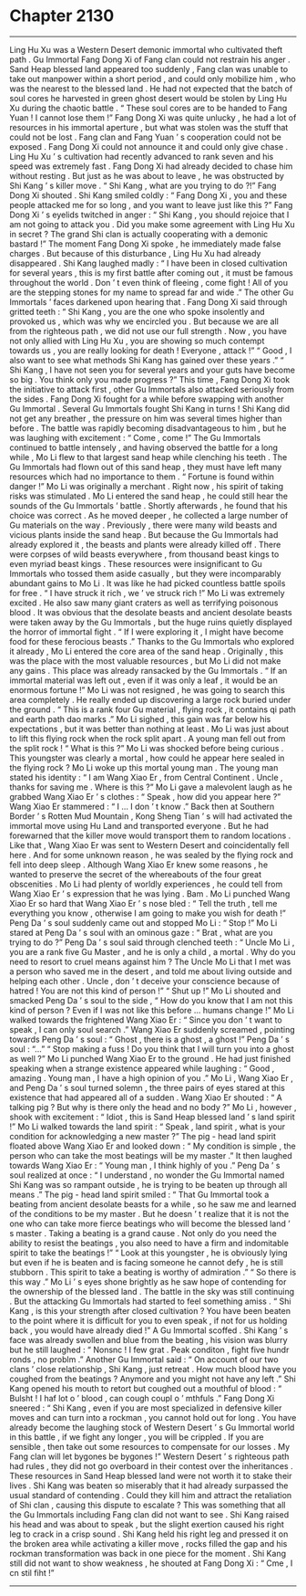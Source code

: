 
# Chapter 2130


---

Ling Hu Xu was a Western Desert demonic immortal who cultivated theft path .
Gu Immortal Fang Dong Xi of Fang clan could not restrain his anger . Sand Heap blessed land appeared too suddenly , Fang clan was unable to take out manpower within a short period , and could only mobilize him , who was the nearest to the blessed land .
He had not expected that the batch of soul cores he harvested in green ghost desert would be stolen by Ling Hu Xu during the chaotic battle .
“ These soul cores are to be handed to Fang Yuan ! I cannot lose them !” Fang Dong Xi was quite unlucky , he had a lot of resources in his immortal aperture , but what was stolen was the stuff that could not be lost .
Fang clan and Fang Yuan ’ s cooperation could not be exposed .
Fang Dong Xi could not announce it and could only give chase .
Ling Hu Xu ’ s cultivation had recently advanced to rank seven and his speed was extremely fast . Fang Dong Xi had already decided to chase him without resting .
But just as he was about to leave , he was obstructed by Shi Kang ’ s killer move .
“ Shi Kang , what are you trying to do ?!” Fang Dong Xi shouted .
Shi Kang smiled coldly : “ Fang Dong Xi , you and these people attacked me for so long , and you want to leave just like this ?”
Fang Dong Xi ’ s eyelids twitched in anger : “ Shi Kang , you should rejoice that I am not going to attack you . Did you make some agreement with Ling Hu Xu in secret ? The grand Shi clan is actually cooperating with a demonic bastard !”
The moment Fang Dong Xi spoke , he immediately made false charges .
But because of this disturbance , Ling Hu Xu had already disappeared .
Shi Kang laughed madly : “ I have been in closed cultivation for several years , this is my first battle after coming out , it must be famous throughout the world . Don ’ t even think of fleeing , come fight ! All of you are the stepping stones for my name to spread far and wide .”
The other Gu Immortals ’ faces darkened upon hearing that .
Fang Dong Xi said through gritted teeth : “ Shi Kang , you are the one who spoke insolently and provoked us , which was why we encircled you . But because we are all from the righteous path , we did not use our full strength . Now , you have not only allied with Ling Hu Xu , you are showing so much contempt towards us , you are really looking for death ! Everyone , attack !”
“ Good , I also want to see what methods Shi Kang has gained over these years .”
“ Shi Kang , I have not seen you for several years and your guts have become so big . You think only you made progress ?”
This time , Fang Dong Xi took the initiative to attack first , other Gu Immortals also attacked seriously from the sides .
Fang Dong Xi fought for a while before swapping with another Gu Immortal . Several Gu Immortals fought Shi Kang in turns !
Shi Kang did not get any breather , the pressure on him was several times higher than before .
The battle was rapidly becoming disadvantageous to him , but he was laughing with excitement : “ Come , come !”
The Gu Immortals continued to battle intensely , and having observed the battle for a long while , Mo Li flew to that largest sand heap while clenching his teeth .
The Gu Immortals had flown out of this sand heap , they must have left many resources which had no importance to them .
“ Fortune is found within danger !” Mo Li was originally a merchant . Right now , his spirit of taking risks was stimulated .
Mo Li entered the sand heap , he could still hear the sounds of the Gu Immortals ’ battle . Shortly afterwards , he found that his choice was correct .
As he moved deeper , he collected a large number of Gu materials on the way .
Previously , there were many wild beasts and vicious plants inside the sand heap . But because the Gu Immortals had already explored it , the beasts and plants were already killed off .
There were corpses of wild beasts everywhere , from thousand beast kings to even myriad beast kings .
These resources were insignificant to Gu Immortals who tossed them aside casually , but they were incomparably abundant gains to Mo Li .
It was like he had picked countless battle spoils for free .
“ I have struck it rich , we ’ ve struck rich !” Mo Li was extremely excited .
He also saw many giant craters as well as terrifying poisonous blood .
It was obvious that the desolate beasts and ancient desolate beasts were taken away by the Gu Immortals , but the huge ruins quietly displayed the horror of immortal fight .
“ If I were exploring it , I might have become food for these ferocious beasts .”
Thanks to the Gu Immortals who explored it already , Mo Li entered the core area of the sand heap .
Originally , this was the place with the most valuable resources , but Mo Li did not make any gains .
This place was already ransacked by the Gu Immortals .
“ If an immortal material was left out , even if it was only a leaf , it would be an enormous fortune !” Mo Li was not resigned , he was going to search this area completely .
He really ended up discovering a large rock buried under the ground .
“ This is a rank four Gu material , flying rock , it contains qi path and earth path dao marks .” Mo Li sighed , this gain was far below his expectations , but it was better than nothing at least .
Mo Li was just about to lift this flying rock when the rock split apart .
A young man fell out from the split rock !
“ What is this ?” Mo Li was shocked before being curious .
This youngster was clearly a mortal , how could he appear here sealed in the flying rock ?
Mo Li woke up this mortal young man .
The young man stated his identity : “ I am Wang Xiao Er , from Central Continent . Uncle , thanks for saving me . Where is this ?”
Mo Li gave a malevolent laugh as he grabbed Wang Xiao Er ’ s clothes : “ Speak , how did you appear here ?”
Wang Xiao Er stammered : “ I … I don ’ t know .”
Back then at Southern Border ’ s Rotten Mud Mountain , Kong Sheng Tian ’ s will had activated the immortal move using Hu Land and transported everyone .
But he had forewarned that the killer move would transport them to random locations .
Like that , Wang Xiao Er was sent to Western Desert and coincidentally fell here .
And for some unknown reason , he was sealed by the flying rock and fell into deep sleep .
Although Wang Xiao Er knew some reasons , he wanted to preserve the secret of the whereabouts of the four great obscenities .
Mo Li had plenty of worldly experiences , he could tell from Wang Xiao Er ’ s expression that he was lying .
Bam .
Mo Li punched Wang Xiao Er so hard that Wang Xiao Er ’ s nose bled : “ Tell the truth , tell me everything you know , otherwise I am going to make you wish for death !”
Peng Da ’ s soul suddenly came out and stopped Mo Li : “ Stop !”
Mo Li stared at Peng Da ’ s soul with an ominous gaze : “ Brat , what are you trying to do ?”
Peng Da ’ s soul said through clenched teeth : “ Uncle Mo Li , you are a rank five Gu Master , and he is only a child , a mortal . Why do you need to resort to cruel means against him ? The Uncle Mo Li that I met was a person who saved me in the desert , and told me about living outside and helping each other . Uncle , don ’ t deceive your conscience because of hatred ! You are not this kind of person !”
“ Shut up !” Mo Li shouted and smacked Peng Da ’ s soul to the side , “ How do you know that I am not this kind of person ? Even if I was not like this before … humans change !”
Mo Li walked towards the frightened Wang Xiao Er : “ Since you don ’ t want to speak , I can only soul search .”
Wang Xiao Er suddenly screamed , pointing towards Peng Da ’ s soul : “ Ghost , there is a ghost , a ghost !”
Peng Da ’ s soul : “…”
“ Stop making a fuss ! Do you think that I will turn you into a ghost as well ?” Mo Li punched Wang Xiao Er to the ground .
He had just finished speaking when a strange existence appeared while laughing : “ Good , amazing . Young man , I have a high opinion of you .”
Mo Li , Wang Xiao Er , and Peng Da ’ s soul turned solemn , the three pairs of eyes stared at this existence that had appeared all of a sudden .
Wang Xiao Er shouted : “ A talking pig ? But why is there only the head and no body ?”
Mo Li , however , shook with excitement : “ Idiot , this is Sand Heap blessed land ’ s land spirit !”
Mo Li walked towards the land spirit : “ Speak , land spirit , what is your condition for acknowledging a new master ?”
The pig - head land spirit floated above Wang Xiao Er and looked down : “ My condition is simple , the person who can take the most beatings will be my master .”
It then laughed towards Wang Xiao Er : “ Young man , I think highly of you .”
Peng Da ’ s soul realized at once : “ I understand , no wonder the Gu Immortal named Shi Kang was so rampant outside , he is trying to be beaten up through all means .”
The pig - head land spirit smiled : “ That Gu Immortal took a beating from ancient desolate beasts for a while , so he saw me and learned of the conditions to be my master . But he doesn ’ t realize that it is not the one who can take more fierce beatings who will become the blessed land ’ s master . Taking a beating is a grand cause . Not only do you need the ability to resist the beatings , you also need to have a firm and indomitable spirit to take the beatings !”
“ Look at this youngster , he is obviously lying but even if he is beaten and is facing someone he cannot defy , he is still stubborn . This spirit to take a beating is worthy of admiration .”
“ So there is this way .” Mo Li ’ s eyes shone brightly as he saw hope of contending for the ownership of the blessed land .
The battle in the sky was still continuing .
But the attacking Gu Immortals had started to feel something amiss .
“ Shi Kang , is this your strength after closed cultivation ? You have been beaten to the point where it is difficult for you to even speak , if not for us holding back , you would have already died !” A Gu Immortal scoffed .
Shi Kang ’ s face was already swollen and blue from the beating , his vision was blurry but he still laughed : “ Nonsnc ! I few grat . Peak conditon , fight five hundr ronds , no problm .”
Another Gu Immortal said : “ On account of our two clans ’ close relationship , Shi Kang , just retreat . How much blood have you coughed from the beatings ? Anymore and you might not have any left .”
Shi Kang opened his mouth to retort but coughed out a mouthful of blood : “ Bulsht ! I haf lot o ’ blood , can cough coupl o ’ mthfuls .”
Fang Dong Xi sneered : “ Shi Kang , even if you are most specialized in defensive killer moves and can turn into a rockman , you cannot hold out for long . You have already become the laughing stock of Western Desert ’ s Gu Immortal world in this battle , if we fight any longer , you will be crippled . If you are sensible , then take out some resources to compensate for our losses . My Fang clan will let bygones be bygones !”
Western Desert ’ s righteous path had rules , they did not go overboard in their contest over the inheritances . These resources in Sand Heap blessed land were not worth it to stake their lives .
Shi Kang was beaten so miserably that it had already surpassed the usual standard of contending . Could they kill him and attract the retaliation of Shi clan , causing this dispute to escalate ? This was something that all the Gu Immortals including Fang clan did not want to see .
Shi Kang raised his head and was about to speak , but the slight exertion caused his right leg to crack in a crisp sound .
Shi Kang held his right leg and pressed it on the broken area while activating a killer move , rocks filled the gap and his rockman transformation was back in one piece for the moment .
Shi Kang still did not want to show weakness , he shouted at Fang Dong Xi : “ Cme , I cn stil fiht !”

---


